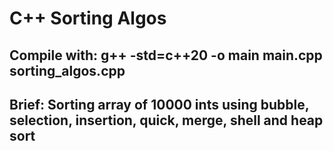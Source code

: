 # C++ Sorting Algos
## Compile with: g++ -std=c++20 -o main main.cpp sorting_algos.cpp
## Brief: Sorting array of 10000 ints using bubble, selection, insertion, quick, merge, shell and heap sort